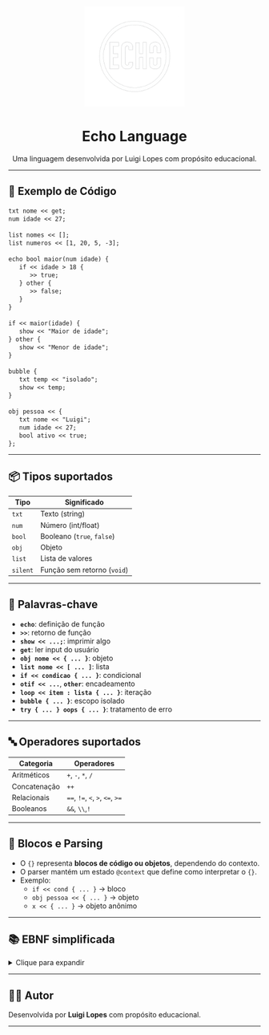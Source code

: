 <p align="center">
  <img src="./logo_echo.png" alt="Echo Logo" width="200"/>
</p>

<h1 align="center">Echo Language</h1>
<p align="center">
Uma linguagem desenvolvida por Luigi Lopes com propósito educacional.
</p>


---

## 🚀 Exemplo de Código

```echo
txt nome << get;
num idade << 27;

list nomes << [];
list numeros << [1, 20, 5, -3];

echo bool maior(num idade) {
   if << idade > 18 {
      >> true;
   } other {
      >> false;
   }
}

if << maior(idade) {
   show << "Maior de idade";
} other {
   show << "Menor de idade";
}

bubble {
   txt temp << "isolado";
   show << temp;
}

obj pessoa << {
   txt nome << "Luigi";
   num idade << 27;
   bool ativo << true;
};
```

---

## 📦 Tipos suportados

| Tipo     | Significado                 |
|----------|-----------------------------|
| `txt`    | Texto (string)              |
| `num`    | Número (int/float)          |
| `bool`   | Booleano (`true`, `false`)  |
| `obj`    | Objeto                      |
| `list`   | Lista de valores            |
| `silent` | Função sem retorno (`void`) |

---

## 🧠 Palavras-chave

- **`echo`**: definição de função  
- **`>>`**: retorno de função  
- **`show << ...;`**: imprimir algo  
- **`get`**: ler input do usuário
- **`obj nome << { ... }`**: objeto
- **`list nome << [ ... ]`**: lista
- **`if << condicao { ... }`**: condicional  
- **`otif << ...`**, **`other`**: encadeamento  
- **`loop << item : lista { ... }`**: iteração  
- **`bubble { ... }`**: escopo isolado  
- **`try { ... } oops { ... }`**: tratamento de erro

---

## 🔤 Operadores suportados

| Categoria   | Operadores                    |
|-------------|-------------------------------|
| Aritméticos | `+`, `-`, `*`, `/`            |
| Concatenação | `++`                          |
| Relacionais | `==`, `!=`, `<`, `>`, `<=`, `>=` |
| Booleanos   | `&&`, `\\`,`!`               |

---

## 🧩 Blocos e Parsing

- O `{}` representa **blocos de código ou objetos**, dependendo do contexto.
- O parser mantém um estado `@context` que define como interpretar o `{}`.
- Exemplo:
  - `if << cond { ... }` → bloco
  - `obj pessoa << { ... }` → objeto
  - `x << { ... }` → objeto anônimo

---

## 📚 EBNF simplificada

<details>
<summary>Clique para expandir</summary>

```ebnf
programa         = { declaração } ;
declaração       = bloco | definicao_funcao | condicional | repeticao | escopo_isolado |
                   excecao | atribuicao | reatribuicao | chamada_funcao | comando_show | ";" ;
bloco            = "{" , { declaração } , "}" ;
tipo             = "txt" | "num" | "bool" | "obj" | "list" | "silent" ;
atribuicao       = tipo , identificador , "<<" , expressao , ";" ;
reatribuicao     = identificador , "<<" , expressao , ";" ;
definicao_funcao = "echo" , tipo , identificador , "(" , [ parametros ] , ")" , bloco ;
retorno          = ">>" , expressao , ";" ;
condicional      = "if" , "<<" , expressao , bloco ,
                   { "otif" , "<<" , expressao , bloco } ,
                   [ "other" , bloco ] ;
repeticao        = "loop" , "<<" , ( identificador , ":" , identificador | numero , "times" ) , bloco ;
comando_show     = "show" , "<<" , expressao , ";" ;
comando_get      = "get" ;  // usado como expressão
excecao          = "try" , bloco , "oops" , bloco ;
escopo_isolado   = "bubble" , bloco ;
expressao        = ... // ver versão completa
objeto           = "{" , { atribuicao } , "}" ;
lista            = "[" , [ expressao , { "," , expressao } ] , "]" ;
```

</details>

---

## 👨‍💻 Autor

Desenvolvida por **Luigi Lopes** com propósito educacional.

---
